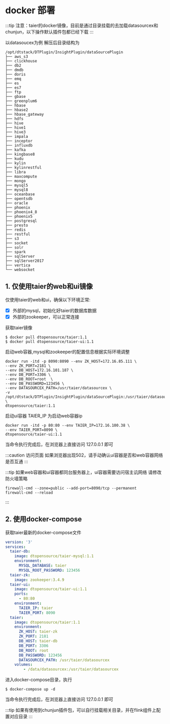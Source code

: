 # docker 部署

:::tip
注意：taier的docker镜像，目前是通过目录挂载的去加载datasourcex和chunjun，以下操作默认插件包都已经下载
:::

以datasoucex为例 解压后目录结构为  
```shell
/opt/dtstack/DTPlugin/InsightPlugin/dataSourcePlugin 
├── aws_s3
├── clickhouse
├── db2
├── dmdb
├── doris
├── emq
├── es
├── es7
├── ftp
├── gbase
├── greenplum6
├── hbase
├── hbase2
├── hbase_gateway
├── hdfs
├── hive
├── hive1
├── hive3
├── impala
├── inceptor
├── influxdb
├── kafka
├── kingbase8
├── kudu
├── kylin
├── kylinrestful
├── libra
├── maxcompute
├── mongo
├── mysql5
├── mysql8
├── oceanbase
├── opentsdb
├── oracle
├── phoenix
├── phoenix4_8
├── phoenix5
├── postgresql
├── presto
├── redis
├── restful
├── s3
├── socket
├── solr
├── spark
├── sqlServer
├── sqlServer2017
├── vertica
└── websocket
```

## 1. 仅使用taier的web和ui镜像
仅使用taier的web和ui，确保以下环境正常:
- [x] 外部的mysql，初始化好taier的数据库数据  
- [x] 外部的zookeeper，可以正常连接

获取taier镜像 
```shell
$ docker pull dtopensource/taier:1.1
$ docker pull dtopensource/taier-ui:1.1
```

启动web容器,mysql和zookeeper的配置信息根据实际环境调整
```shell
docker run -itd -p 8090:8090 --env ZK_HOST=172.16.85.111 \
--env ZK_PORT=2181 \
--env DB_HOST=172.16.101.187 \
--env DB_PORT=3306 \
--env DB_ROOT=root  \
--env DB_PASSWORD=123456 \
--env DATASOURCEX_PATH=/usr/taier/datasourcex \
-v /opt/dtstack/DTPlugin/InsightPlugin/dataSourcePlugin:/usr/taier/datasourcex \
dtopensource/taier:1.1
```

启动ui容器
TAIER_IP 为启动web容器ip
```shell
docker run -itd -p 80:80 --env TAIER_IP=172.16.100.38 \
--env TAIER_PORT=8090 \
dtopensource/taier-ui:1.1
```

当命令执行完成后，在浏览器上直接访问 127.0.0.1 即可

:::caution
访问页面 如果浏览器出现502，请手动确认ui容器是否和web容器网络是否互通
:::

:::tip
如果web容器和ui容器都同台服务器上，ui容器需要访问宿主讥网络 请修改防火墙策略  
```shell
firewall-cmd --zone=public --add-port=8090/tcp --permanent    
firewall-cmd --reload  
```
:::

## 2. 使用docker-compose
获取taier最新的docker-compose文件
```yaml
version: '3'
services:
  taier-db:
    image: dtopensource/taier-mysql:1.1
    environment:
      MYSQL_DATABASE: taier
      MYSQL_ROOT_PASSWORD: 123456
  taier-zk:
    image: zookeeper:3.4.9
  taier-ui:
    image: dtopensource/taier-ui:1.1
    ports:
      - 80:80
    environment:
      TAIER_IP: taier
      TAIER_PORT: 8090
  taier:
    image: dtopensource/taier:1.1
    environment:
      ZK_HOST: taier-zk
      ZK_PORT: 2181
      DB_HOST: taier-db
      DB_PORT: 3306
      DB_ROOT: root
      DB_PASSWORD: 123456
      DATASOURCEX_PATH: /usr/taier/datasourcex
    volumes:
        - /data/datasourcex:/usr/taier/datasourcex
```

进入docker-compose目录，执行
```shell
$ docker-compose up -d
```
当命令执行完成后，在浏览器上直接访问 127.0.0.1 即可


:::tip
如果有使用到chunjun插件包，可以自行挂载相关目录，并在flink组件上配置对应目录
:::